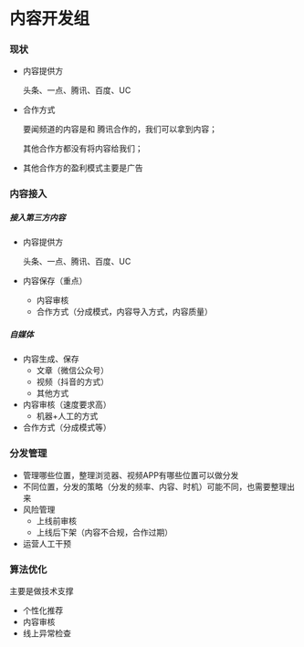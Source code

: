 # 内容开发组

### 现状

- 内容提供方

  头条、一点、腾讯、百度、UC

- 合作方式

  要闻频道的内容是和 腾讯合作的，我们可以拿到内容；

  其他合作方都没有将内容给我们；

- 其他合作方的盈利模式主要是广告

### 内容接入

##### 接入第三方内容

- 内容提供方

  头条、一点、腾讯、百度、UC

- 内容保存（重点）

  - 内容审核
  - 合作方式（分成模式，内容导入方式，内容质量）

##### 自媒体

- 内容生成、保存
  - 文章（微信公众号）
  - 视频（抖音的方式）
  - 其他方式
- 内容审核（速度要求高）
  - 机器+人工的方式
- 合作方式（分成模式等）

### 分发管理

- 管理哪些位置，整理浏览器、视频APP有哪些位置可以做分发
- 不同位置，分发的策略（分发的频率、内容、时机）可能不同，也需要整理出来
- 风险管理
  - 上线前审核
  - 上线后下架（内容不合规，合作过期）
- 运营人工干预

### 算法优化

主要是做技术支撑

- 个性化推荐
- 内容审核
- 线上异常检查


